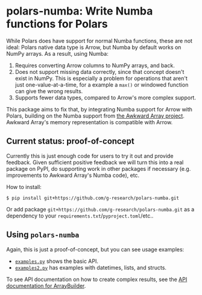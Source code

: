 # polars-numba: Write Numba functions for Polars

While Polars does have support for normal Numba functions, these are not ideal: Polars native data type is Arrow, but Numba by default works on NumPy arrays.
As a result, using Numba:

1. Requires converting Arrow columns to NumPy arrays, and back.
2. Does not support missing data correctly, since that concept doesn't exist in NumPy.
   This is especially a problem for operations that aren't just one-value-at-a-time, for a example a `max()` or windowed function can give the wrong results.
3. Supports fewer data types, compared to Arrow's more complex support.

This package aims to fix that, by integrating Numba support for Arrow with Polars, building on the Numba support from [the Awkward Array project](https://awkward-array.org).
Awkward Array's memory representation is compatible with Arrow.

## Current status: proof-of-concept

Currently this is just enough code for users to try it out and provide feedback.
Given sufficient positive feedback we will turn this into a real package on PyPI, do supporting work in other packages if necessary (e.g. improvements to Awkward Array's Numba code), etc.

How to install:

```
$ pip install git+https://github.com/g-research/polars-numba.git
```

Or add package `git+https://github.com/g-research/polars-numba.git` as a dependency to your `requirements.txt`/`pyproject.toml`/etc..

## Using `polars-numba`

Again, this is just a proof-of-concept, but you can see usage examples:

* [`examples.py`](examples.py) shows the basic API.
* [`examples2.py`](examples2.py) has examples with datetimes, lists, and structs.

To see API documentation on how to create complex results, see the [API documentation for ArrayBuilder](https://awkward-array.org/doc/main/reference/generated/ak.ArrayBuilder.html).
